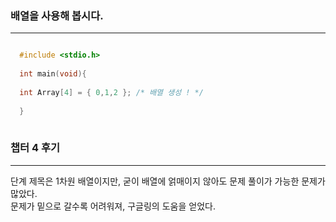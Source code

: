 ### 배열을 사용해 봅시다.

<hr>

```c

  #include <stdio.h>
  
  int main(void){
  
  int Array[4] = { 0,1,2 }; /* 배열 생성 ! */
  
  }
  
  ```

### 챕터 4 후기

<hr>

단계 제목은 1차원 배열이지만, 굳이 배열에 얽매이지 않아도 문제 풀이가 가능한 문제가 많았다. <br>
문제가 밑으로 갈수록 어려워져, 구글링의 도움을 얻었다.
